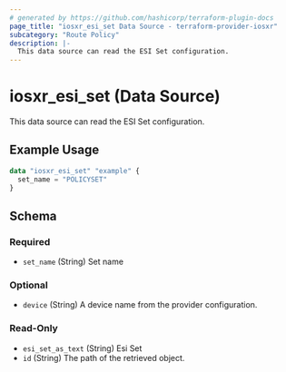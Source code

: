 ```yaml
---
# generated by https://github.com/hashicorp/terraform-plugin-docs
page_title: "iosxr_esi_set Data Source - terraform-provider-iosxr"
subcategory: "Route Policy"
description: |-
  This data source can read the ESI Set configuration.
---
```


# iosxr_esi_set (Data Source)

This data source can read the ESI Set configuration.

## Example Usage

```terraform
data "iosxr_esi_set" "example" {
  set_name = "POLICYSET"
}
```

<!-- schema generated by tfplugindocs -->
## Schema

### Required

- `set_name` (String) Set name

### Optional

- `device` (String) A device name from the provider configuration.

### Read-Only

- `esi_set_as_text` (String) Esi Set
- `id` (String) The path of the retrieved object.

